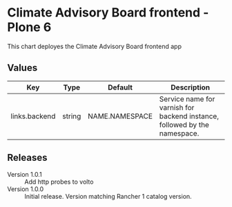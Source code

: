 # Climate Advisory Board frontend - Plone 6

This chart deployes the Climate Advisory Board frontend app 


## Values

| Key | Type | Default | Description |
|-----|------|---------|-------------|
| links.backend | string | NAME.NAMESPACE | Service name for varnish for backend instance, followed by the namespace. |

## Releases

<dl>
  <dt>Version 1.0.1</dt>
  <dd>Add http probes to volto</dd>

  <dt>Version 1.0.0</dt>
  <dd>Initial release. Version matching Rancher 1 catalog version.</dd>
</dl> 
